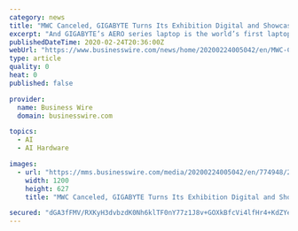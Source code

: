 ```yaml
---
category: news
title: "MWC Canceled, GIGABYTE Turns Its Exhibition Digital and Showcases Multi-access Edge Computing Infrastructure to Realize 5G Networks"
excerpt: "And GIGABYTE’s AERO series laptop is the world’s first laptop powered by Microsoft Azure AI. Through machine learning, Azure will assist the AERO laptop to optimize system settings and control CPU & GPU’s power consumption to effectively improve ..."
publishedDateTime: 2020-02-24T20:36:00Z
webUrl: "https://www.businesswire.com/news/home/20200224005042/en/MWC-Canceled-GIGABYTE-Turns-Exhibition-Digital-Showcases"
type: article
quality: 0
heat: 0
published: false

provider:
  name: Business Wire
  domain: businesswire.com

topics:
  - AI
  - AI Hardware

images:
  - url: "https://mms.businesswire.com/media/20200224005042/en/774948/23/GIGABYTE_MWC_Online.jpg"
    width: 1200
    height: 627
    title: "MWC Canceled, GIGABYTE Turns Its Exhibition Digital and Showcases Multi-access Edge Computing Infrastructure to Realize 5G Networks"

secured: "dGA3fFMV/RXKyH3dvbzdK0Nh6klTF0nY77z1J8v+GOXkBfcVi4lfHr4+KdZYen0zvr1OJjHOZo3glxd5N8kciYsxf7v6cr74wdjBvsZjooW/mHj8silddBkyjvNziZbX2CZ009ZsheHyd3+MiEC5/yR9heG63Ab2i1cVvBBAWnR88dza/Stc/yFh6owUmWfZihl1g0YaCGVCK3XqHn0b0Pa66ebs+f/Nn3/Hw6HO/jPdbOOqI3yS7Bx9G8GasFFaP2plgiDyZP+/7SmhTA8M2WDAovcDnQNf0ly9Pc6nx5xZm8QnMwistcRTAgJAoh4h;mNobxyo9fHORYmvNeGEIjg=="
---
```


